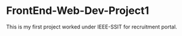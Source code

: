 # FrontEnd-Web-Dev-Project1
This is my first project worked under IEEE-SSIT for recruitment portal.
